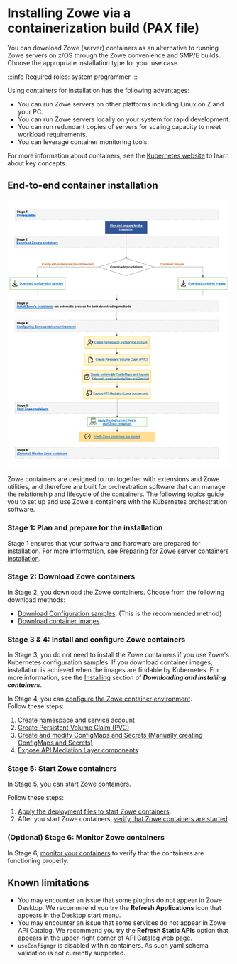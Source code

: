 # Installing Zowe via a containerization build (PAX file)

You can download Zowe (server) containers as an alternative to running Zowe servers on z/OS through the Zowe convenience and SMP/E builds. Choose the appropriate installation type for your use case.

:::info Required roles: system programmer
:::

Using containers for installation has the following advantages:

* You can run Zowe servers on other platforms including Linux on Z and your PC.
* You can run Zowe servers locally on your system for rapid development.
* You can run redundant copies of servers for scaling capacity to meet workload requirements.
* You can leverage container monitoring tools.

For more information about containers, see the [Kubernetes website](https://kubernetes.io/docs/concepts/overview/what-is-kubernetes/) to learn about key concepts.

## End-to-end container installation

![Container installation](../images/install/containerization-install.png)

Zowe containers are designed to run together with extensions and Zowe utilities, and therefore are built for orchestration software that can manage the relationship and lifecycle of the containers. The following topics guide you to set up and use Zowe's containers with the Kubernetes orchestration software.

### Stage 1: Plan and prepare for the installation

Stage 1 ensures that your software and hardware are prepared for installation. For more information, see [Preparing for Zowe server containers installation](k8s-prereqs.md).

### Stage 2: Download Zowe containers

In Stage 2, you download the Zowe containers. Choose from the following download methods:

* [Download Configuration samples](./k8s-downloading/#downloading-configuration-samples). (This is the recommended method) 
* [Download container images](./k8s-downloading#downloading-container-images).

### Stage 3 & 4: Install and configure Zowe containers

In Stage 3, you do not need to install the Zowe containers if you use Zowe's Kubernetes configuration samples. If you download container images, installation is achieved when the images are findable by Kubernetes. For more information, see the [Installing](./k8s-downloading/#installing) section of **_Downloading and installing containers_**.

In Stage 4, you can [configure the Zowe container environment](./k8s-config).  
Follow these steps:

1. [Create namespace and service account](./k8s-config#1-create-namespace-and-service-account)
2. [Create Persistent Volume Claim (PVC)](./k8s-config#2-create-persistent-volume-claim-pvc)
3. [Create and modify ConfigMaps and Secrets (Manually creating ConfigMaps and Secrets)](./k8s-config#3-create-and-modify-configmaps-and-secrets)
4. [Expose API Mediation Layer components](./k8s-config#4-expose-api-mediation-layer-components)

### Stage 5: Start Zowe containers

In Stage 5, you can [start Zowe containers](./k8s-using/#starting-zowe-containers).  

Follow these steps:
1. [Apply the deployment files to start Zowe containers](./k8s-using#starting-zowe-containers). 
2. After you start Zowe containers, [verify that Zowe containers are started](./k8s-using#verifying-zowe-containers).

### (Optional) Stage 6: Monitor Zowe containers

In Stage 6, [monitor your containers](./k8s-using#monitoring-zowe-containers) to verify that the containers are functioning properly.

## Known limitations

* You may encounter an issue that some plugins do not appear in Zowe Desktop. We recommnend you try the **Refresh Applications** icon that appears in the Desktop start menu.
* You may encounter an issue that some services do not appear in Zowe API Catalog. We recommend you try the **Refresh Static APIs** option that appears in the upper-right corner of API Catalog web page.
* `useConfigmgr` is disabled within containers. As such yaml schema validation is not currently supported.

